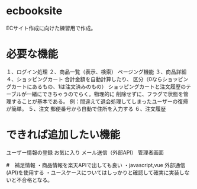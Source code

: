# ecbooksite
ECサイト作成に向けた練習用で作成。

# 必要な機能
１、ログイン処理
２、商品一覧（表示、検索）
ページング機能
３、商品詳細
４、ショッピングカート
合計金額を自動計算したり、
区分（0ならショッピングカートにあるもの、1は注文済みのもの）
ショッピングカートと注文履歴のテーブルが一緒にできちゃうのでらく。物理的に 削除せずに、フラグで状態を管理することが基本である。
例：間違えて退会処理してしまったユーザーの復帰が簡単。
５、注文
郵便番号から自動で住所を入力する
６、注文履歴

# できれば追加したい機能
ユーザー情報の登録
お気に入り
メール送信（外部API）
管理者画面

#　補足情報
・商品情報を楽天APIで出しても良い
・javascript,vue 外部通信(API)を使用する
・ユースケースについてはしっかりと確認して確実に実装しないと不合格となる。
